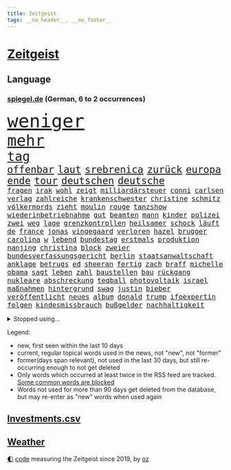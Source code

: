 ```yaml
---
title: Zeitgeist
tags: __no_header__, __no_footer__
---
```


# [Zeitgeist](https://oliz.io/zeitgeist/)

## Language

<h3><a href="https://www.spiegel.de" target="_blank">spiegel.de</a> (German, 6 to 2 occurrences)</h3>
<p style="font-family:monospace">
<span style="font-size:32pt"><a href="news_links.html#weniger" class="current">weniger</a></span>
<br>
<span style="font-size:27pt"><a href="news_links.html#mehr" class="current">mehr</a></span>
<br>
<span style="font-size:22pt"><a href="news_links.html#tag" class="current">tag</a></span>
<br>
<span style="font-size:17pt"><a href="news_links.html#offenbar" class="current">offenbar</a></span>
<span style="font-size:17pt"><a href="news_links.html#laut" class="current">laut</a></span>
<span style="font-size:17pt"><a href="news_links.html#srebrenica" class="new">srebrenica</a></span>
<span style="font-size:17pt"><a href="news_links.html#zurück" class="current">zurück</a></span>
<span style="font-size:17pt"><a href="news_links.html#europa" class="current">europa</a></span>
<span style="font-size:17pt"><a href="news_links.html#ende" class="current">ende</a></span>
<span style="font-size:17pt"><a href="news_links.html#tour" class="current">tour</a></span>
<span style="font-size:17pt"><a href="news_links.html#deutschen" class="current">deutschen</a></span>
<span style="font-size:17pt"><a href="news_links.html#deutsche" class="current">deutsche</a></span>
<br>
<span style="font-size:12pt"><a href="news_links.html#fragen" class="current">fragen</a></span>
<span style="font-size:12pt"><a href="news_links.html#irak" class="current">irak</a></span>
<span style="font-size:12pt"><a href="news_links.html#wohl" class="current">wohl</a></span>
<span style="font-size:12pt"><a href="news_links.html#zeigt" class="current">zeigt</a></span>
<span style="font-size:12pt"><a href="news_links.html#milliardärsteuer" class="new">milliardärsteuer</a></span>
<span style="font-size:12pt"><a href="news_links.html#conni" class="new">conni</a></span>
<span style="font-size:12pt"><a href="news_links.html#carlsen" class="current">carlsen</a></span>
<span style="font-size:12pt"><a href="news_links.html#verlag" class="current">verlag</a></span>
<span style="font-size:12pt"><a href="news_links.html#zahlreiche" class="current">zahlreiche</a></span>
<span style="font-size:12pt"><a href="news_links.html#krankenschwester" class="current">krankenschwester</a></span>
<span style="font-size:12pt"><a href="news_links.html#christine" class="current">christine</a></span>
<span style="font-size:12pt"><a href="news_links.html#schmitz" class="current">schmitz</a></span>
<span style="font-size:12pt"><a href="news_links.html#völkermords" class="new">völkermords</a></span>
<span style="font-size:12pt"><a href="news_links.html#zieht" class="current">zieht</a></span>
<span style="font-size:12pt"><a href="news_links.html#moulin" class="new">moulin</a></span>
<span style="font-size:12pt"><a href="news_links.html#rouge" class="new">rouge</a></span>
<span style="font-size:12pt"><a href="news_links.html#tanzshow" class="new">tanzshow</a></span>
<span style="font-size:12pt"><a href="news_links.html#wiederinbetriebnahme" class="new">wiederinbetriebnahme</a></span>
<span style="font-size:12pt"><a href="news_links.html#gut" class="current">gut</a></span>
<span style="font-size:12pt"><a href="news_links.html#beamten" class="current">beamten</a></span>
<span style="font-size:12pt"><a href="news_links.html#mann" class="current">mann</a></span>
<span style="font-size:12pt"><a href="news_links.html#kinder" class="current">kinder</a></span>
<span style="font-size:12pt"><a href="news_links.html#polizei" class="current">polizei</a></span>
<span style="font-size:12pt"><a href="news_links.html#zwei" class="current">zwei</a></span>
<span style="font-size:12pt"><a href="news_links.html#weg" class="current">weg</a></span>
<span style="font-size:12pt"><a href="news_links.html#lage" class="current">lage</a></span>
<span style="font-size:12pt"><a href="news_links.html#grenzkontrollen" class="current">grenzkontrollen</a></span>
<span style="font-size:12pt"><a href="news_links.html#heilsamer" class="new">heilsamer</a></span>
<span style="font-size:12pt"><a href="news_links.html#schock" class="current">schock</a></span>
<span style="font-size:12pt"><a href="news_links.html#läuft" class="current">läuft</a></span>
<span style="font-size:12pt"><a href="news_links.html#de" class="current">de</a></span>
<span style="font-size:12pt"><a href="news_links.html#france" class="current">france</a></span>
<span style="font-size:12pt"><a href="news_links.html#jonas" class="current">jonas</a></span>
<span style="font-size:12pt"><a href="news_links.html#vingegaard" class="new">vingegaard</a></span>
<span style="font-size:12pt"><a href="news_links.html#verloren" class="current">verloren</a></span>
<span style="font-size:12pt"><a href="news_links.html#hazel" class="current">hazel</a></span>
<span style="font-size:12pt"><a href="news_links.html#brugger" class="current">brugger</a></span>
<span style="font-size:12pt"><a href="news_links.html#carolina" class="new">carolina</a></span>
<span style="font-size:12pt"><a href="news_links.html#w" class="current">w</a></span>
<span style="font-size:12pt"><a href="news_links.html#lebend" class="new">lebend</a></span>
<span style="font-size:12pt"><a href="news_links.html#bundestag" class="current">bundestag</a></span>
<span style="font-size:12pt"><a href="news_links.html#erstmals" class="current">erstmals</a></span>
<span style="font-size:12pt"><a href="news_links.html#produktion" class="current">produktion</a></span>
<span style="font-size:12pt"><a href="news_links.html#nanjing" class="new">nanjing</a></span>
<span style="font-size:12pt"><a href="news_links.html#christina" class="current">christina</a></span>
<span style="font-size:12pt"><a href="news_links.html#block" class="current">block</a></span>
<span style="font-size:12pt"><a href="news_links.html#zweier" class="current">zweier</a></span>
<span style="font-size:12pt"><a href="news_links.html#bundesverfassungsgericht" class="current">bundesverfassungsgericht</a></span>
<span style="font-size:12pt"><a href="news_links.html#berlin" class="current">berlin</a></span>
<span style="font-size:12pt"><a href="news_links.html#staatsanwaltschaft" class="current">staatsanwaltschaft</a></span>
<span style="font-size:12pt"><a href="news_links.html#anklage" class="current">anklage</a></span>
<span style="font-size:12pt"><a href="news_links.html#betrugs" class="current">betrugs</a></span>
<span style="font-size:12pt"><a href="news_links.html#ed" class="current">ed</a></span>
<span style="font-size:12pt"><a href="news_links.html#sheeran" class="current">sheeran</a></span>
<span style="font-size:12pt"><a href="news_links.html#fertig" class="current">fertig</a></span>
<span style="font-size:12pt"><a href="news_links.html#zach" class="new">zach</a></span>
<span style="font-size:12pt"><a href="news_links.html#braff" class="new">braff</a></span>
<span style="font-size:12pt"><a href="news_links.html#michelle" class="current">michelle</a></span>
<span style="font-size:12pt"><a href="news_links.html#obama" class="current">obama</a></span>
<span style="font-size:12pt"><a href="news_links.html#sagt" class="current">sagt</a></span>
<span style="font-size:12pt"><a href="news_links.html#leben" class="current">leben</a></span>
<span style="font-size:12pt"><a href="news_links.html#zahl" class="current">zahl</a></span>
<span style="font-size:12pt"><a href="news_links.html#baustellen" class="current">baustellen</a></span>
<span style="font-size:12pt"><a href="news_links.html#bau" class="current">bau</a></span>
<span style="font-size:12pt"><a href="news_links.html#rückgang" class="current">rückgang</a></span>
<span style="font-size:12pt"><a href="news_links.html#nukleare" class="current">nukleare</a></span>
<span style="font-size:12pt"><a href="news_links.html#abschreckung" class="new">abschreckung</a></span>
<span style="font-size:12pt"><a href="news_links.html#teqball" class="new">teqball</a></span>
<span style="font-size:12pt"><a href="news_links.html#photovoltaik" class="current">photovoltaik</a></span>
<span style="font-size:12pt"><a href="news_links.html#israel" class="current">israel</a></span>
<span style="font-size:12pt"><a href="news_links.html#maßnahmen" class="current">maßnahmen</a></span>
<span style="font-size:12pt"><a href="news_links.html#hintergrund" class="current">hintergrund</a></span>
<span style="font-size:12pt"><a href="news_links.html#swag" class="new">swag</a></span>
<span style="font-size:12pt"><a href="news_links.html#justin" class="current">justin</a></span>
<span style="font-size:12pt"><a href="news_links.html#bieber" class="current">bieber</a></span>
<span style="font-size:12pt"><a href="news_links.html#veröffentlicht" class="current">veröffentlicht</a></span>
<span style="font-size:12pt"><a href="news_links.html#neues" class="current">neues</a></span>
<span style="font-size:12pt"><a href="news_links.html#album" class="current">album</a></span>
<span style="font-size:12pt"><a href="news_links.html#donald" class="current">donald</a></span>
<span style="font-size:12pt"><a href="news_links.html#trump" class="current">trump</a></span>
<span style="font-size:12pt"><a href="news_links.html#ifoexpertin" class="new">ifoexpertin</a></span>
<span style="font-size:12pt"><a href="news_links.html#folgen" class="current">folgen</a></span>
<span style="font-size:12pt"><a href="news_links.html#kindesmissbrauch" class="current">kindesmissbrauch</a></span>
<span style="font-size:12pt"><a href="news_links.html#bußgelder" class="current">bußgelder</a></span>
<span style="font-size:12pt"><a href="news_links.html#nachhaltigkeit" class="current">nachhaltigkeit</a></span>
</p>
<details>
<summary>Stopped using...</summary>
<p class="former" style="font-size:12pt">
dresden(1723) protestiert(1723) schnelle(1723) wichtigen(1723) geschrieben(1722) geäußert(1722) gründer(1722) erzielt(1721) fischer(1721) schoss(1721) spuren(1721) egal(1720) erneute(1720) freundin(1720) sebastian(1720) unrecht(1720) alexej(1719) befinden(1719) branche(1719) britischer(1719) myanmar(1719) nawalny(1719) strafen(1719) tobt(1719) 50000(1718) bayerische(1718) stets(1718) verluste(1718) botschaften(1717) fand(1717) christoph(1716) elektroautos(1716) joe(1716) oktober(1716) sah(1716) schiedsrichter(1716) wagen(1716) fotos(1715) gelegt(1715) krankenhäuser(1715) rettungskräfte(1715) siegt(1715) sinken(1715) aufgeben(1714) erfasst(1714) konservativen(1714) november(1714) vorschläge(1714) arbeitnehmer(1713) bremer(1713) verheerenden(1713) üben(1713) 300(1712) eingesetzt(1712) gefasst(1712) haltung(1712) künftigen(1712) präsidentschaftswahl(1712) spanischen(1712) wären(1712) beschwerden(1711) bundestrainer(1711) marke(1711) standort(1711) unterstützer(1711) fund(1710) jüngeren(1710) rezept(1710) spekuliert(1710) begann(1709) nummer(1709) united(1709) verbände(1709) frust(1708) kreml(1708) mittlerweile(1708) modell(1708) nordsee(1708) südafrika(1708) werke(1708) franziskus(1707) ermittlern(1706) rat(1706) schnellen(1706) lügen(1705) produzieren(1705) tokio(1705) rassistischen(1704) berühmte(1703) wähler(1703) freie(1702) organisation(1702) gang(1701) taiwan(1701) antisemitismus(1700) bundesgerichtshof(1700) 11(1697) fan(1697) herz(1697) bestmarke(1696) ausrüstung(1695) hafen(1693) kokain(1693) ältere(1691) wem(1690) holte(1687) einkommen(1683) handy(1683) liberalen(1668) bündnis(1666) missbrauchs(1665) langem(1659) einfache(1647) vormarsch(1591) geehrt(1526) gestanden(1495) arbeitsmarkt(1490) stundenlang(1468) novak(1465) zentralbank(1465) insbesondere(1432) 120(1412) kuriose(1412) 20000(1409) gehälter(1380) zeitpunkt(1346) zentralen(1345) regierungschefin(1344) russisches(1331) schloss(1295) verschiedenen(1289) weiten(1272) verschwinden(1264) krim(1260) geplatzt(1253) geschenk(1251) kriegsverbrechen(1197) eindrücke(1194) kasse(1194) besetzten(1180) königsklasse(1172) antisemitische(1160) japanische(1125) cannabis(1121) bedarf(1115) joshua(1114) stärksten(1112) anlauf(1097) nationale(1097) justizminister(1096) erntet(1091) deutsch(1085) erlegen(1082) erdbeben(1081) folgten(1080) streiks(1044) 05(1032) träumt(1031) tagelang(1029) ernährung(1024) nackt(1023) hit(990) djokovic(932) wechselte(932) flogen(931) zehnte(904) ausgerufen(876) nagelsmann(870) darmstadt(843) vereinten(843) laden(840) tragischen(831) handelte(830) name(827) glas(816) italiener(805) straßenverkehr(782) gelernt(774) sächsischen(746) model(741) stellvertretende(735) festgestellt(733) awards(728) steve(724) journalistin(707) erstaunlich(694) dich(684) wirbel(674) hisbollah(669) 24jährige(667) alaska(666) dirk(666) schwachen(666) heutigen(664) hymne(647) auswertung(646) herbert(640) kimmich(640) verschickt(630) unternehmens(622) hinterlässt(621) nominierung(607) gazakrieg(602) mancherorts(599) kilo(598) wahlsieg(595) rafah(594) häftlinge(590) club(589) friedlich(587) influencerin(585) tim(580) beendete(577) gespalten(571) einverstanden(567) bereichen(561) bestraft(557) versteht(553) fortschritte(547) riesigen(546) umfangreiche(545) eilantrag(543) toni(541) abgefeuert(535) mögen(535) bezeichnete(532) normalerweise(530) erfolgreichen(524) briten(523) seoul(522) verwehrt(521) vorbereiten(521) direkten(516) spottet(509) potsdam(508) rundfunk(508) rettete(503) gefälschte(501) kontroversen(499) hummels(498) mats(498) karriereende(497) asien(494) populisten(493) rechtslage(481) stammen(470) superstars(470) geringer(465) rhetorik(464) hessischen(463) indirekt(462) langweilig(462) altersvorsorge(461) sudan(457) bgh(455) dominierte(453) singapur(453) einblick(452) modernen(451) rechtsradikale(449) bewerbung(448) angebote(443) drin(443) getreten(443) 44(441) bürgerkrieg(438) statistische(438) milliardäre(436) gerne(435) versuchter(427) weber(421) düstere(419) publikums(418) kommentare(417) prognosen(408) hitlers(407) meinungsfreiheit(407) tischtennis(403) verdachtsfall(403) ausbreitung(402) komme(401) ausgesagt(398) genauen(396) s(395) jeweils(394) beißt(392) cartoonisten(392) dresdner(389) tickt(385) gewaltsamen(384) potenziell(378) rassistischer(378) lösungen(376) seltenen(373) situationen(366) diesel(364) reichste(364) günstig(362) kurioser(362) nations(359) fabian(358) fühle(356) passende(356) westküste(355) ausgewertet(353) ran(348) telefon(348) strenge(346) erwischt(345) zuspruch(345) präsidentschaft(344) auszugeben(343) tony(341) steuert(340) gesichert(336) lass(334) tatwaffe(332) radio(330) wettert(329) neuartige(328) vermächtnis(327) thailändischen(325) ordnen(323) sechsten(320) versinkt(320) 81(318) status(318) 27jährige(310) abbau(307) kanal(307) staatsoberhaupt(307) portugals(304) reformieren(304) asiatischen(302) arbeitsplätze(301) schwedischen(300) zurecht(297) waffenhilfe(296) abgefangen(295) dienstagmorgen(294) neuanfang(293) nordseeinsel(290) parteichefin(290) gewandt(288) mönchengladbach(288) versorgen(287) isabella(286) ungewiss(286) flüchtete(285) anzahl(284) teller(284) energiepreise(283) gegenden(283) supermarkt(281) einzelnen(280) politikwissenschaftler(277) hugo(276) verfassung(276) verüben(274) namibia(272) washingtons(272) fußballwm(270) vermittelt(270) fassen(269) wmqualifikation(269) dauerten(268) australischen(267) propalästinensischen(267) schlugen(267) mutmaßlichem(263) saintgermain(262) statements(262) bestand(261) bewährungsstrafe(260) zunahme(260) finnische(259) rauchen(259) inhalten(253) kanadische(253) antónio(251) guterres(251) unogeneralsekretär(251) aktueller(247) harmlos(246) kern(246) stromausfälle(246) downsyndrom(245) studenten(244) miersch(243) schokolade(243) paartherapeutin(241) bürgern(240) kategorie(240) reizgas(238) schwärmt(236) hall(235) hauptdarsteller(235) spdfraktionschef(235) gebühren(233) rüstungsindustrie(233) kliniken(232) verschwiegen(232) fsv(231) neuerdings(231) usverteidigungsminister(231) louisiana(228) selbstbewusst(227) inhaltlich(226) mittagessen(226) bundesbank(224) richtete(224) sexismus(224) schadet(222) abgestimmt(220) schuh(219) 14jährige(216) herzog(216) dubiosen(214) bangt(213) jahrzehntelang(213) verurteilen(213) sms(212) übergabe(212) greenpeace(211) beliebte(210) gefängnisstrafe(210) herrmann(210) schnellstmöglich(210) belasten(209) platzen(209) zocken(208) meghan(207) versus(207) delegation(206) linnemann(206) schmerz(206) fantasie(205) blindgänger(204) reue(203) redakteure(202) verständigt(202) französin(201) leichte(201) südkoreas(200) verheerende(200) energieinfrastruktur(198) lenkrad(198) anhören(197) hilfsorganisation(197) serena(197) termine(197) entfacht(196) grundsatz(196) general(195) jair(195) medizinstudium(194) handel(193) recherche(193) mobilität(192) referendariat(191) morddrohungen(189) bewundert(188) mineralien(188) radikaler(187) überführen(187) afrikas(185) engen(185) syrische(185) antrittsbesuch(184) rockband(184) amateurvideos(183) begeht(183) fehde(182) herzogin(182) lieferung(182) maßgeblich(182) sanktionspaket(181) bundesarbeitsgericht(180) vision(178) ezb(175) gebühr(175) schülern(175) stolpert(175) entzug(174) erbeutet(174) verursachten(174) erwartete(173) entzieht(172) panamakanal(170) sexualität(170) solch(170) verzögert(170) begehrte(169) unterwerfen(169) angestiegen(168) anstellt(168) menschenmenge(168) british(167) ingolstadt(167) sauerland(167) unabhängiger(167) zielen(167) aufzuholen(166) techbosse(166) frost(164) 2045(163) selbstbewusstsein(163) woanders(163) camper(162) single(162) übungen(162) beigetragen(161) drama(161) verpflichtende(161) abo(160) geringere(160) schande(159) öffnete(159) explodierten(158) halt(158) ermittelte(157) nsu(157) umkreist(157) angesetzt(156) hafenstadt(156) versichert(156) abhängigkeit(154) entziehen(154) lebensgefährlichen(154) problematisch(153) sechzigerjahren(153) vorzugehen(153) preisen(152) promille(152) erfolglos(151) chronologie(150) drogenkonsum(150) wüten(150) geisel(148) gleitbomben(148) klimaneutral(148) schwäche(148) zwickau(148) aneinandergeraten(147) taxi(147) waldbränden(146) website(146) bischof(145) co₂preis(145) diego(145) sarg(145) langes(144) manuela(144) senioren(142) zugegeben(142) hunger(141) gerichtsurteil(140) egoismus(139) filmstars(139) unterrichtet(139) bundespolizisten(138) patricia(137) drahtzieher(136) korruptionsprozess(136) exoplanet(135) topspiel(135) widersacher(135) 1985(134) euphorisch(134) hannah(134) rathaus(134) schwestern(134) 60jährige(132) heizöl(132) irrtümlich(132) quer(132) anzusehen(131) bewährung(131) empfohlenen(130) 77jährige(129) 800(128) millionenspende(128) saarländische(128) zugunglück(128) andenken(127) sand(127) aufschwung(126) schusswechsel(126) bonus(125) entzweit(125) kritikern(124) gaga(123) fachleuten(122) hilfsgütern(122) grenzregion(121) moniert(121) nationalisten(121) pazifismus(121) witkoff(121) absitzen(120) handelspartnern(120) katastrophale(120) schlechtem(120) auszug(119) beziffert(119) erwarteten(119) universitäten(119) wohnheim(119) überfälle(119) vergleiche(118) kunstfreiheit(117) sicherheitskonferenz(117) zollpolitik(117) gesprächspartner(115) müttern(115) staatsapparat(115) kartoffeln(114) pech(114) showgeschäft(114) trophäe(114) unnötig(114) verholfen(114) dick(113) gefangenenaustausch(113) nachlass(113) schlachtfeld(113) überboten(113) alpine(112) grönemeyer(112) kippte(112) lotus(112) luftqualität(112) topeak(112) vergab(112) austria(111) inside(111) office(111) oval(111) faust(110) trennten(109) explizite(106) hamm(106) spektakulär(106) weltrekord(106) rage(105) saturn(105) voraussetzungen(105) 239(104) bröckelt(104) brücken(104) decke(104) berechnungen(103) geisterstadt(103) komplexe(103) rüstungskonzerne(103) schiebt(103) menschenrechtsorganisationen(102) tennisweltrangliste(102) trinkgeld(102) junges(101) lorenzo(101) souverän(101) bundesamtes(100) erschaffen(100) fragwürdige(100) ruht(100) unovollversammlung(100) beispiellosen(99) erfolgsrezept(99) extremisten(99) hendrik(99) uiguren(99) 88(98) bürokratische(98) kriegsgebiet(98) neukölln(98) lorenz(97) berkeley(96) erproben(96) formiert(95) generell(95) unangemessen(95) herben(94) hürden(94) synonym(94) fortgesetzt(93) schwuler(93) wahlniederlage(93) arbeiteten(92) d’azur(92) winfried(92) erdbeeren(91) hakenkreuz(91) kaiuwe(91) lagarde(91) monster(91) schicksalswahl(91) schoa(91) schwesig(91) seltsamer(91) stall(91) athletin(90) boy(90) regierungskoalition(90) vermarktet(90) zelte(90) argumentiert(89) aspirin(89) ausgestellt(89) bildungssystem(89) exportierte(89) südlichen(89) 30tägige(88) 34jähriger(88) assistenten(88) aufstocken(88) bergsteiger(88) disqualifiziert(88) eastwood(88) einbrechen(88) massaker(88) osteuropa(88) bestellen(87) elfjährigen(87) joschka(87) prince(87) reederei(87) totschlag(87) amazonasgebiet(86) co₂emissionshandel(86) fauxpas(86) reporterin(86) shop(86) vortag(86) 380(85) afdabgeordnete(85) drohnenattacke(85) schuhe(85) zeitungen(85) camilla(84) elektrische(84) feldern(84) handgranate(84) menschenverachtender(84) präsidentenberater(84) trient(84) abzubauen(83) fußstapfen(83) julián(83) pilgerfahrt(83) putsch(83) rar(83) virologe(83) álvarez(83) aufgegriffen(82) belegschaft(82) fremdverschulden(82) gramm(82) heldin(82) hiesige(82) junta(82) meistern(82) verschiffen(82) wertlos(82) denkwürdigen(81) entrüstung(81) landwirtschaftsministerin(81) vergleichbar(81) abgewichen(80) abreißen(80) einreise(80) finnlands(80) gefälscht(80) hörte(80) konjunkturprognose(80) letztlich(80) spurlos(80) unerlaubt(80) zehnten(80) 51jährige(79) ausgeführt(79) bedanken(79) jurist(79) leber(79) parkinsonkrankheit(79) uhrenindustrie(79) angepasst(78) bezalel(78) bulli(78) einseitiges(78) freistaat(78) mirra(78) smotrich(78) umdeuten(78) weitreichende(78) abruptes(77) d(77) ernste(77) geschehnisse(77) mangelwirtschaft(77) punkband(77) regelverstoß(77) tatsächliche(77) amtsvorgänger(76) artgenossen(76) bolsonaro(76) ersatzteile(76) feilschen(76) klassische(76) unogeneralversammlung(76) anpassung(75) db(75) einzudämmen(75) sprunghaften(75) säugling(75) amtsinhaber(74) feiertag(74) fußballwmqualifikation(74) kompliziertes(74) schmalen(74) spürbaren(74) usexporte(74) wartete(74) welttournee(74) zwangsarbeiter(74) beschlagnahmen(73) faber(73) fehlinformationen(73) festnehmen(73) hauswand(73) j(73) schmuggler(73) tiktokvideos(73) 45jährigen(72) ausdrucken(72) breite(72) entstehung(72) fernseher(72) stätten(72) verschärften(72) bushaltestelle(71) darja(71) forschungszentrum(71) frauenhaus(71) präsidentschaftskandidaten(71) zurückzuholen(71) militärpräsenz(70) abgeschafft(69) bevölkerungsschutz(69) bromance(69) chan(69) definitiv(69) dnatests(69) flugzeugträger(69) fördergelder(69) irritationen(69) militärstützpunkte(69) mini(69) schwaben(69) spitzenkräfte(69) verfilmen(69) einschüchterung(68) grenzstädte(68) hungersnot(68) renault(68) stürzten(68) superheld(68) unglaublich(68) energisch(67) exkanzlerkandidat(67) islam(67) quelle(67) radfahren(67) schriftzug(67) sportgymnastik(67) weinen(67) abgehängte(66) atomabkommen(66) krimitipp(66) psychothriller(66) rhythmische(66) erlitten(65) korruptionsprozesse(65) leuchttürme(65) linkenabgeordnete(65) meidet(65) niklas(65) präsidentschaftskandidat(65) reduziert(65) schulz(65) shoppen(65) spektakulärsten(65) giftigen(64) kultusminister(64) löwin(64) militärflugzeuge(64) modernisierung(64) tasern(64) versöhnliche(64) erwähnte(63) festgesetzt(63) gegensatz(63) helen(63) mirren(63) nintendos(63) obsession(63) tunnels(63) umstrittener(63) verfing(63) wettkämpfen(63) abnehmen(62) bescheren(62) clubs(62) eintreffen(62) malta(62) masse(62) recherchiert(62) staatspräsidenten(62) stadiondach(62) umgehend(62) amtsenthebung(61) drohnenschwärmen(61) fatalen(61) festgenommenen(61) morddrohung(61) tater(61) uraltrekord(61) überfüllte(61) alb(60) gönnen(60) milliardärs(60) nachgehen(60) schwäbischen(60) arbeite(59) erzgebirge(59) kleingartenanlage(59) millionäre(59) rutschten(59) weltkriegsbomben(59) ablesen(58) garcía(58) weiterspielen(58) wenden(58) ábrego(58) affe(57) begünstigt(57) klamotten(57) techkonzernen(57) ungemütlich(57) 350(56) monopol(56) usmusiker(56) gedränge(55) gewaltig(55) jk(55) mad(55) men(55) militärbasen(55) rowling(55) umgekrempelt(55) estnischen(54) fußballfest(54) laufe(54) rudi(54) versprüht(54) bewaffneter(53) christlichen(53) finde(53) katz(53) notfallgesetz(53) pfannen(53) rädern(53) sek(53) sinnbild(53) vorgängers(53) war’s(53) zittern(53) abschiebepolitik(52) erhofften(52) geil(52) mondlandung(52) randaliert(52) segelschiff(52) verhandlungserfolg(52) vorsorgliche(52) ameise(51) arddoku(51) fantastischen(51) hilfslieferungen(51) hochhaus(51) löwen(51) panne(51) sumy(51) tablets(51) ausgeweitet(50) ebike(50) erschütternd(50) lokal(50) stunt(50) widmen(50) zelten(50) basilika(49) dienstwaffe(49) hotspur(49) jackie(49) joel(49) tottenham(49) überwältigen(49) belästigung(48) einheitliches(48) elena(48) lebewesen(48) phishing(48) tschechische(48) 87(47) atomverhandlungen(47) bauwerk(47) erschießen(47) rechter(47) roms(47) schwachkopfbeleidigung(47) 188(46) ameisen(46) arten(46) barça(46) formsache(46) nordirischen(46) südamerika(46) taser(46) gottesdienst(45) intensiv(45) kletterte(45) kommentator(45) offenbarte(45) okc(45) orthodoxe(45) seefahrt(45) 87jährige(44) afc(44) beeindruckte(44) betrunken(44) erfüllung(44) freiwilligkeit(44) schusswaffe(44) ushochschulen(44) übergriffigen(44) abgründe(43) angegriffene(43) gebrauch(43) reservierung(43) stützen(43) gestiegene(42) jährliche(42) kleiderordnung(42) kleve(42) schimpft(42) unparteiischen(42) freiem(41) lola(41) lukas(41) mutterschutz(41) packt(41) usstaaten(41) uswirtschaft(41) vervierfacht(41) genozid(40) harschen(40) knicks(40) einbußen(39) einstufung(39) einsätzen(39) filmprojekten(39) renten(39) schillernde(39) coalition(38) flotilla(38) freedom(38) gesetzlicher(38) illinois(38) italienischer(38) mitschüler(38) polizeikosten(38) rittner(38) roofer(38) spendiert(38) stadiondachkletterer(38) terroranschlag(38) vermeintlichen(38) verunsicherung(38) wednesday(38) anscheinend(37) gefilden(37) rätselhafter(37) worklifebalance(37) befeuert(36) christliche(36) deepfakes(36) gemobbt(36) mach(36) nepobaby(36) niederländer(36) prämie(36) rolling(36) rost(36) wäldern(36) ampeln(35) amtshandlungen(35) andy(35) durchsetzt(35) klammen(35) reisenewsletter(35) tiefsee(35) vi(35) drohnenschwärme(34) naschen(34) tiefseebergbau(34) westdeutsche(34) bundesligaaufsteiger(33) einseitig(33) geistlichen(33) mia(33) stuft(33) tennisgeschichte(33) aufgepasst(32) ersticht(32) friedhelm(32) funkel(32) gratis(32) lee(32) mittelalters(32) randale(32) schauspielkarriere(32) undercover(32) werft(32) sicherheitskabinetts(31) absteigen(30) bedacht(30) cdukanzler(30) etabliert(30) legend(30) musikern(30) theorien(30) umwege(30) entführten(29) scheisse(29) verteilung(29) copacabana(28) demis(28) konsumieren(28) messiewohnungen(28) millionenfache(28) norddeutschland(28) präsidentschaftswahlen(28) schlangen(28) schädlingsbekämpfer(28) tesmer(28) vermüllte(28) volpi(28) 12jähriger(27) francis(27) kokainsucht(27) passierte(27) sehe(27) söldner(27) verborgen(27) verhängte(27) geplagt(26) insta(26) länderspiel(26) nachteile(26) riesenerfolg(26) cochefin(25) erlag(25) ersetzbar(25) ina(25) unglaubliche(25) außenministers(24) deklassiert(24) enrique(24) goethes(24) grünenabgeordnete(24) karate(24) polizeikräfte(24) 15000(23) ausgrenzung(23) übergewinnsteuer(23) junggesellenabschied(22) verkehrskontrolle(22) drogenbossen(21) ermittlung(21) lektion(21) picasso(21) r5(21) tallinn(21) 140(20) ideologie(20) lebenswerk(20) quinn(20) spucken(20) traumjob(20) cosmo(19) gottschalk(19) handelsgespräche(19) ideal(19) trio(19) verwandelte(19) akin(18) bein(18) cessna(18) ewiger(18) filmprojekt(18) passau(18) rechtsextremismus(18) verteufelt(18) wider(18) abbild(17) blutigen(17) bränden(17) dokudrama(17) gefragtesten(17) heizt(17) sunderland(17) usamerikanische(17) wes(17) widmete(17) beinen(16) daphne(16) dorothee(16) eifer(16) ermordung(16) flüchtende(16) polnischen(16) arndt(15) baseballschlägerjahre(15) costar(15) erläutert(15) gepäckträger(15) gestohlene(15) intensiviert(15) maß(15) ortlieb(15) stapellauf(15) steine(15) techbros(15) umsteigen(15) verbreiten(15) verzückt(15) wahres(15) überschlagen(15) chancengleichheit(14) eliteunis(14) entstanden(14) jodie(14) mischung(14) schnöde(14) terrorakt(14) terrorunterstützung(14) bevölkern(13) gespaltenen(13) gin(13) jared(13) me/cfs(13) süd(13) unbedachten(13) unoorganisation(13) 2017(12) anerkannte(12) auszunutzen(12) bengvir(12) cumex(12) cumexskandal(12) geformt(12) unterbot(12) altersgründen(11) bendixen(11) durchgeführt(11) knacken(11) landeskriminalamt(11) praktikum(11) seenot(11) stina(11) unzureichend(11)
</p>
</details>
<p>Legend:
<ul>
<li><span class="new">new</span>, first seen within the last 10 days</li>
<li><span class="current">current</span>, regular topical words used in the news, not "new", not "former"</li>
<li><span class="former">former(days span relevant)</span>, not used in the last 30 days, but still re-occurring enough to not get deleted</li>
<li>Only words which occurred at least twice in the RSS feed are tracked. <a href="language/filters.py">Some common words are blocked</a></li>
<li>Words not used for more than 90 days get deleted from the database, but may re-enter as "new" words when used again</li>
</ul>
</p>

## [Investments](investments.html)[.csv](investments.csv)

## [Weather](weather.html)

<footer>
<a href="javascript:toggleTheme()" class="nav">🌓</a>
<a href="https://github.com/ooz/zeitgeist">code</a> measuring the Zeitgeist since 2019, by <a href="https://oliz.io">oz</a>
</footer>
